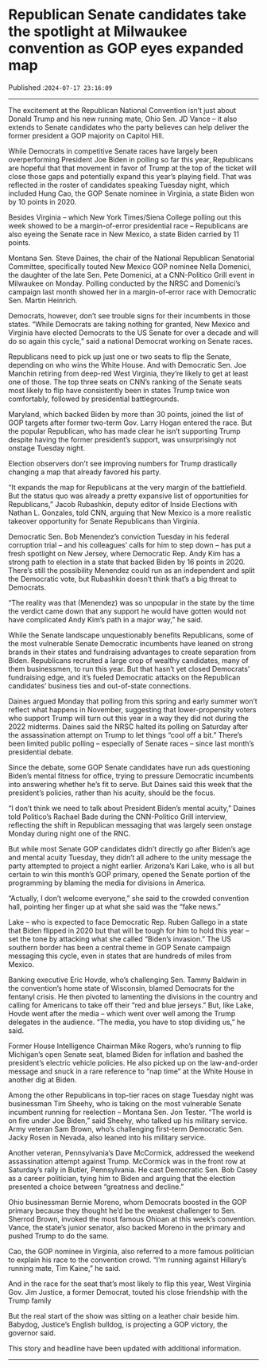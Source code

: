 # Republican Senate candidates take the spotlight at Milwaukee convention as GOP eyes expanded map

Published :`2024-07-17 23:16:09`

---

The excitement at the Republican National Convention isn’t just about Donald Trump and his new running mate, Ohio Sen. JD Vance – it also extends to Senate candidates who the party believes can help deliver the former president a GOP majority on Capitol Hill.

While Democrats in competitive Senate races have largely been overperforming President Joe Biden in polling so far this year, Republicans are hopeful that that movement in favor of Trump at the top of the ticket will close those gaps and potentially expand this year’s playing field. That was reflected in the roster of candidates speaking Tuesday night, which included Hung Cao, the GOP Senate nominee in Virginia, a state Biden won by 10 points in 2020.

Besides Virginia – which New York Times/Siena College polling out this week showed to be a margin-of-error presidential race – Republicans are also eyeing the Senate race in New Mexico, a state Biden carried by 11 points.

Montana Sen. Steve Daines, the chair of the National Republican Senatorial Committee, specifically touted New Mexico GOP nominee Nella Domenici, the daughter of the late Sen. Pete Domenici, at a CNN-Politico Grill event in Milwaukee on Monday. Polling conducted by the NRSC and Domenici’s campaign last month showed her in a margin-of-error race with Democratic Sen. Martin Heinrich.

Democrats, however, don’t see trouble signs for their incumbents in those states. “While Democrats are taking nothing for granted, New Mexico and Virginia have elected Democrats to the US Senate for over a decade and will do so again this cycle,” said a national Democrat working on Senate races.

Republicans need to pick up just one or two seats to flip the Senate, depending on who wins the White House. And with Democratic Sen. Joe Manchin retiring from deep-red West Virginia, they’re likely to get at least one of those. The top three seats on CNN’s ranking of the Senate seats most likely to flip have consistently been in states Trump twice won comfortably, followed by presidential battlegrounds.

Maryland, which backed Biden by more than 30 points, joined the list of GOP targets after former two-term Gov. Larry Hogan entered the race. But the popular Republican, who has made clear he isn’t supporting Trump despite having the former president’s support, was unsurprisingly not onstage Tuesday night.

Election observers don’t see improving numbers for Trump drastically changing a map that already favored his party.

“It expands the map for Republicans at the very margin of the battlefield. But the status quo was already a pretty expansive list of opportunities for Republicans,” Jacob Rubashkin, deputy editor of Inside Elections with Nathan L. Gonzales, told CNN, arguing that New Mexico is a more realistic takeover opportunity for Senate Republicans than Virginia.

Democratic Sen. Bob Menendez’s conviction Tuesday in his federal corruption trial – and his colleagues’ calls for him to step down – has put a fresh spotlight on New Jersey, where Democratic Rep. Andy Kim has a strong path to election in a state that backed Biden by 16 points in 2020. There’s still the possibility Menendez could run as an independent and split the Democratic vote, but Rubashkin doesn’t think that’s a big threat to Democrats.

“The reality was that (Menendez) was so unpopular in the state by the time the verdict came down that any support he would have gotten would not have complicated Andy Kim’s path in a major way,” he said.

While the Senate landscape unquestionably benefits Republicans, some of the most vulnerable Senate Democratic incumbents have leaned on strong brands in their states and fundraising advantages to create separation from Biden. Republicans recruited a large crop of wealthy candidates, many of them businessmen, to run this year. But that hasn’t yet closed Democrats’ fundraising edge, and it’s fueled Democratic attacks on the Republican candidates’ business ties and out-of-state connections.

Daines argued Monday that polling from this spring and early summer won’t reflect what happens in November, suggesting that lower-propensity voters who support Trump will turn out this year in a way they did not during the 2022 midterms. Daines said the NRSC halted its polling on Saturday after the assassination attempt on Trump to let things “cool off a bit.” There’s been limited public polling – especially of Senate races – since last month’s presidential debate.

Since the debate, some GOP Senate candidates have run ads questioning Biden’s mental fitness for office, trying to pressure Democratic incumbents into answering whether he’s fit to serve. But Daines said this week that the president’s policies, rather than his acuity, should be the focus.

“I don’t think we need to talk about President Biden’s mental acuity,” Daines told Politico’s Rachael Bade during the CNN-Politico Grill interview, reflecting the shift in Republican messaging that was largely seen onstage Monday during night one of the RNC.

But while most Senate GOP candidates didn’t directly go after Biden’s age and mental acuity Tuesday, they didn’t all adhere to the unity message the party attempted to project a night earlier. Arizona’s Kari Lake, who is all but certain to win this month’s GOP primary, opened the Senate portion of the programming by blaming the media for divisions in America.

“Actually, I don’t welcome everyone,” she said to the crowded convention hall, pointing her finger up at what she said was the “fake news.”

Lake – who is expected to face Democratic Rep. Ruben Gallego in a state that Biden flipped in 2020 but that will be tough for him to hold this year – set the tone by attacking what she called “Biden’s invasion.” The US southern border has been a central theme in GOP Senate campaign messaging this cycle, even in states that are hundreds of miles from Mexico.

Banking executive Eric Hovde, who’s challenging Sen. Tammy Baldwin in the convention’s home state of Wisconsin, blamed Democrats for the fentanyl crisis. He then pivoted to lamenting the divisions in the country and calling for Americans to take off their “red and blue jerseys.” But, like Lake, Hovde went after the media – which went over well among the Trump delegates in the audience. “The media, you have to stop dividing us,” he said.

Former House Intelligence Chairman Mike Rogers, who’s running to flip Michigan’s open Senate seat, blamed Biden for inflation and bashed the president’s electric vehicle policies. He also picked up on the law-and-order message and snuck in a rare reference to “nap time” at the White House in another dig at Biden.

Among the other Republicans in top-tier races on stage Tuesday night was businessman Tim Sheehy, who is taking on the most vulnerable Senate incumbent running for reelection – Montana Sen. Jon Tester. “The world is on fire under Joe Biden,” said Sheehy, who talked up his military service. Army veteran Sam Brown, who’s challenging first-term Democratic Sen. Jacky Rosen in Nevada, also leaned into his military service.

Another veteran, Pennsylvania’s Dave McCormick, addressed the weekend assassination attempt against Trump. McCormick was in the front row at Saturday’s rally in Butler, Pennsylvania. He cast Democratic Sen. Bob Casey as a career politician, tying him to Biden and arguing that the election presented a choice between “greatness and decline.”

Ohio businessman Bernie Moreno, whom Democrats boosted in the GOP primary because they thought he’d be the weakest challenger to Sen. Sherrod Brown, invoked the most famous Ohioan at this week’s convention. Vance, the state’s junior senator, also backed Moreno in the primary and pushed Trump to do the same.

Cao, the GOP nominee in Virginia, also referred to a more famous politician to explain his race to the convention crowd. “I’m running against Hillary’s running mate, Tim Kaine,” he said.

And in the race for the seat that’s most likely to flip this year, West Virginia Gov. Jim Justice, a former Democrat, touted his close friendship with the Trump family

But the real start of the show was sitting on a leather chair beside him. Babydog, Justice’s English bulldog, is projecting a GOP victory, the governor said.

This story and headline have been updated with additional information.

---

